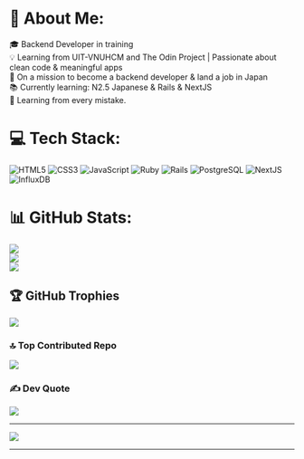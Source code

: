 
# 💫 About Me:
🎓 Backend Developer in training <br>
💡 Learning from UIT-VNUHCM and The Odin Project | Passionate about clean code & meaningful apps<br>
🚀 On a mission to become a backend developer & land a job in Japan <br>
📚 Currently learning: N2.5 Japanese & Rails & NextJS<br>
🌱 Learning from every mistake. 


# 💻 Tech Stack:
![HTML5](https://img.shields.io/badge/html5-%23E34F26.svg?style=for-the-badge&logo=html5&logoColor=white) 
![CSS3](https://img.shields.io/badge/css3-%231572B6.svg?style=for-the-badge&logo=css3&logoColor=white)
![JavaScript](https://img.shields.io/badge/javascript-%23323330.svg?style=for-the-badge&logo=javascript&logoColor=%23F7DF1E) 
![Ruby](https://img.shields.io/badge/Ruby-CC342D?style=for-the-badge&logo=ruby&logoColor=white) 
![Rails](https://img.shields.io/badge/Ruby_on_Rails-CC0000?style=for-the-badge&logo=ruby-on-rails&logoColor=white)
![PostgreSQL](https://img.shields.io/badge/PostgreSQL-green?style=for-the-badge) 
![NextJS](https://img.shields.io/badge/next%20js-000000?style=for-the-badge&logo=nextdotjs&logoColor=white) 
![InfluxDB](https://img.shields.io/badge/InfluxDB-22ADF6?style=for-the-badge&logo=InfluxDB&logoColor=white) 

# 📊 GitHub Stats:
![](https://github-readme-stats.vercel.app/api?username=Kuren20052002&theme=dark&hide_border=false&include_all_commits=false&count_private=false)<br/>
![](https://github-readme-streak-stats.herokuapp.com/?user=Kuren20052002&theme=dark&hide_border=false)<br/>
![](https://github-readme-stats.vercel.app/api/top-langs/?username=Kuren20052002&theme=dark&hide_border=false&include_all_commits=false&count_private=false&layout=compact)

## 🏆 GitHub Trophies
![](https://github-profile-trophy.vercel.app/?username=Kuren20052002&theme=onedark&no-frame=true&no-bg=false&margin-w=4)

### 🔝 Top Contributed Repo
![](https://github-contributor-stats.vercel.app/api?username=Kuren20052002&limit=5&theme=tokyonight&combine_all_yearly_contributions=true)

### ✍️  Dev Quote
![](https://quotes-github-readme.vercel.app/api?type=horizontal&theme=radical)

---
[![](https://visitcount.itsvg.in/api?id=Kuren20052002&icon=2&color=4)](https://visitcount.itsvg.in)

------

